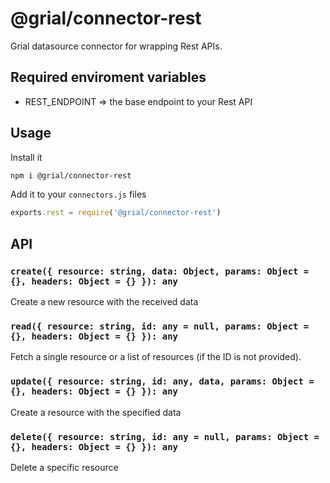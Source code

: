 # @grial/connector-rest
Grial datasource connector for wrapping Rest APIs.

## Required enviroment variables
- REST_ENDPOINT => the base endpoint to your Rest API

## Usage
Install it

```bash
npm i @grial/connector-rest
```

Add it to your `connectors.js` files

```js
exports.rest = require('@grial/connector-rest')
```

## API
### `create({ resource: string, data: Object, params: Object = {}, headers: Object = {} }): any`
Create a new resource with the received data

### `read({ resource: string, id: any = null, params: Object = {}, headers: Object = {} }): any`
Fetch a single resource or a list of resources (if the ID is not provided).

### `update({ resource: string, id: any, data, params: Object = {}, headers: Object = {} }): any`
Create a resource with the specified data

### `delete({ resource: string, id: any = null, params: Object = {}, headers: Object = {} }): any`
Delete a specific resource
